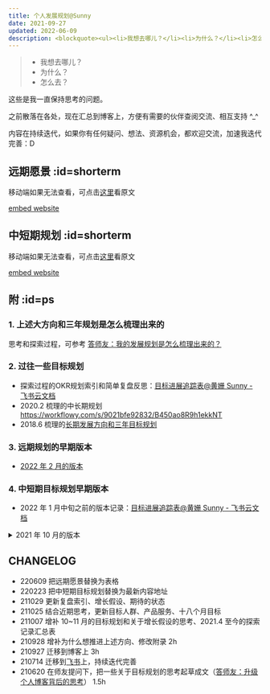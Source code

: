 ```yaml
---
title: 个人发展规划@Sunny
date: 2021-09-27
updated: 2022-06-09
description: <blockquote><ul><li>我想去哪儿？</li><li>为什么？</li><li>怎么去？</li></ul></blockquote><p>这些是我一直保持思考的问题。</p><p>之前散落在各处，现在汇总到博客上，方便有需要的伙伴查阅交流、相互支持 ^_^</p><p>内容在持续迭代，如果你有任何疑问、想法、资源机会，都欢迎交流，加速我迭代完善：D</p>
---
```


> - 我想去哪儿？
> - 为什么？
> - 怎么去？

这些是我一直保持思考的问题。

之前散落在各处，现在汇总到博客上，方便有需要的伙伴查阅交流、相互支持 ^_^

内容在持续迭代，如果你有任何疑问、想法、资源机会，都欢迎交流，加速我迭代完善：D




## 远期愿景 :id=shorterm

移动端如果无法查看，可点击[这里](https://sunnylife.feishu.cn/wiki/wikcnEy7dsfx0hrcc7RJ123xceg?sheet=DQo4ZU&table=tbl2THIH6AFldkj2&view=vew4G2IwAi&view_id=9RNfxUZVoI)看原文

[embed website](https://sunnylife.feishu.cn/wiki/wikcnEy7dsfx0hrcc7RJ123xceg?sheet=DQo4ZU&table=tbl2THIH6AFldkj2&view=vew4G2IwAi&view_id=9RNfxUZVoI ':include :type=iframe width=100% height=700px')


## 中短期规划  :id=shorterm

移动端如果无法查看，可点击[这里](https://sunnylife.feishu.cn/wiki/wikcnEy7dsfx0hrcc7RJ123xceg?sheet=y4zfOl)看原文

[embed website](https://sunnylife.feishu.cn/wiki/wikcnEy7dsfx0hrcc7RJ123xceg?sheet=y4zfOl ':include :type=iframe width=100% height=700px')


## 附 :id=ps

### 1. 上述大方向和三年规划是怎么梳理出来的


思考和探索过程，可参考 [答师友：我的发展规划是怎么梳理出来的？](/cmty/tips_MBOlifeplan)


### 2. 过往一些目标规划

- 探索过程的OKR规划索引和简单复盘反思：[目标进展追踪表@黄姗 Sunny - 飞书云文档](https://sunnylife.feishu.cn/wiki/wikcnEy7dsfx0hrcc7RJ123xceg?sheet=FFqkNm)
- 2020.2 梳理的中长期规划 https://workflowy.com/s/9021bfe92832/B450ao8R9h1ekkNT
- 2018.6 梳理的[长期发展方向和三年目标规划](/about/InfoVocationREQ)

### 3. 远期规划的早期版本

- [2022 年 2 月的版本](https://github.com/sunnyhuang42/sunnyhuang.net/commit/0d62c72e49ce3e12ce0c646edd9caf667f5cc522#diff-dc3c317d5e814e49bc7da485fe882e69d125d557cab0b805d33b5355a4e8fb99L34)

### 4. 中短期目标规划早期版本

- 2022 年 1 月中旬之前的版本记录：[目标进展追踪表@黄姗 Sunny - 飞书云文档](https://sunnylife.feishu.cn/wiki/wikcnEy7dsfx0hrcc7RJ123xceg?sheet=uM8RmJ)


<details>
<summary> 2021 年 10 月的版本  </summary>


### 想推进的大方向  :id=longterm
探索如何高投入产出比地迈向幸福最高境界——人生丰盈蓬勃（flourishing），过上[我的理想生活——「健康蓬勃 温暖从容」](/about/idealife)，并助力更多有需要的伙伴，也更快更稳地迈向他们心中的 flourishing life 。

### 具体来说
#### 目标人群  :id=targetuser
- 希望有更清晰的人生目标、发展规划
- 或希望更高效地达成目标，尤其定了好些目标但常没实现
- 希望增强社会支持系统、人生更加丰盈蓬勃



#### 提供的产品服务   :id=solution

- 同行者社区（Community of Practice）+ 由此衍生的、面对不同需求深度的产品服务，比如 行动工具包 / 训练营 /  陪伴计划 / 一对一长程教练 / 单例咨询服务
- 助力彼此拥有 梳理目标规划、高频深刻复盘 的稳定节律，和更强健的社会支持
- 以便更高效地诊断识别遇到的关键问题、聚焦要事、输出价值，更快更稳地实现目标、奔向蓬勃人生。

#### 期待实现的状态  :id=vision

- **用户面对的人生挑战越复杂，越希望来到这个社区**，助自己保持稳定的节律，来思考 投入产出比最高 的发力点（OKR）、检视进展、加速觉察及解除障碍和风险，更快调整行动，促进自己持续聚焦要事、输出价值，更快更稳地迈向心中的蓬勃人生
- 这变成类似 TEDx 的开放品牌，**用户可以借助工具包**
    - 去**发起自己的小组**，和亲友定期轻松又认真地检视交流彼此目标进展、风险和反思，讨论如何更好地支持彼此实现目标
    - 并在这个过程**贡献更多**诊断识别根本问题、定目标、做规划和复盘的**优质案例**，方便其他有需要的伙伴参考，一起共建社区
- 这个系统是**可持续运转、跨越时间周期长期持续下去**的。即使我离开，这些技术和温暖，也能持续传承。

- 规模上：
    - 目前期待未来能至少助上亿用户，拥有 梳理目标规划、高频复盘反思 的稳定节律，和获得更强健的社会支持
    - 深度服务的用户能在几十万的级别
        - 为什么是这个量级？
            - 是参考知识服务的头部公司「得到」。他们2020年第一季度，MAU 350+w ，DAU 60+w 。
            - 这些算是中国比较上进的用户了，可以看出大致量级。根据二八法则，他们中估计至少有 20% 希望更好地实现目标、拥有更幸福的人生，并开始行动了吧。
            - 如果能服务好他们，感觉已经很不错？



### 为什么想推进上述方向？ :id=why

简单来说，这是我热情所在，且找到了大势所趋、未被满足且是我优势所及的用户需求，契合做战略选择“想做 可做 能做”的交集：

![goal_strategy6.png?v=1&watermark/4/text/6Zeq6Zeq5Lq655Sf/fontsize/800/fill/Z3JheQ==/dissolve/10/rotate/-30/uw/300/uh/300/resize/1](http://ishanshan.zoomquiet.top/share/hbstrategy6.png?v=1&watermark/4/text/6Zeq6Zeq5Lq655Sf/fontsize/800/fill/Z3JheQ==/dissolve/10/rotate/-30/uw/300/uh/300/resize/1 ':size=400')



展开来说：



人有很多需求，追求幸福生活是最终极的需求。尤其在物质日益富足的环境下，越来越多个体开始关注实现自我价值、为社会创造价值，让人生更丰盈蓬勃（flourishing）。

而助力更多个体更易持久幸福，恰是我热情所在，是一直希望推动的方向。且这是个分散市场，谁都不可能占据很大的市场份额，但做得好也能很优秀。

<br>

但具体怎么做呢？

要进入幸福的最高境界——蓬勃人生(flourishing life)，需要做和可以做的事情太多了，**做产品最好找一个小切入点**。比如有些团队的优势是心理学，所以从心理学的角度切入，助用户学会更高效地休息、暂停。

过去几个月（2021-08-23）陪伴 30+ 伙伴前行的过程，我发现在通往蓬勃人生路上，有很多共性现象，在不同伙伴身上重复出现。最常见的是：

> - 发现进展不如预期时，很多人第一反应是去找提升执行力，或找时间管理、精力管理或对抗拖延、分心的方法，或强逼着自己加班加点达成所定目标。结果常是困扰很久也没有实质改善…
> - 很少有人去反思，是不是一开始目标就没定好。

但其实**选择比努力更重要**。这个过程很类似企业，如果一开始战略方向选错，那做再多努力也易徒劳。

且幸福的一个重要因素是找到生活目标乃至人生使命。通过全身心地投入充满挑战的目标，以达到个人成长并体会到意义感，我们才易感到持久幸福。

<br>

而过去几年我恰在目标管理、战略管理上有些积累，这几年的进步和乐趣也主要得益于这些训练。

如果能把这些曾经帮助过我的工具方法、经验教训带给更多人，助面对类似场景和困难的伙伴，可以少走弯路，或体会到那些鲜为人知的美妙乐趣，那真是再好不过。

这令我对解决这个问题萌生出一种使命感，是很有钱后也会继续推进的。

现在我正好可以低试错成本地探索尝试一段时间，同时也在这个过程更快速且全方位地提升做业务、创造商业价值的能力，为什么不现在就做，而是等到自己很有钱呢？


<br>

综上，结合理性的思考和感性的触动，目前很想推动这个事情：**助力有需要的伙伴，更好地诊断识别关键问题、聚焦要事、输出价值，更快更稳地实现目标、奔向蓬勃人生**。

### 中短期目标规划


#### 三年 :id=3y

1. 希望能在 3 年左右，建立起个人品牌。也就是如果想更快更稳地迈向心中的蓬勃人生（flourishing life） ，用户一般会推荐我，来参考我推荐的工具方法；并形成了良性运转的社区。
2. 同时实现把自己一份时间卖出多次，达到每月非投资理财带来的睡后收入，至少稳定收支平衡（目前支出是 7k/月 左右，未来可能根据当时的状态上涨）。

<br>


PS. 为什么有上述期待？

1. 一个品牌的发展状态，可通过品牌在用户心智中的位置来体现。最佳状态是一提到某个品类，用户就想起某个品牌；甚至用品牌代替品类，典型如 google 一下 —— 搜索一下。
2. 这次探索，我期待能
   1. 把一份时间卖出多次，升级个人商业模式；
   2. 是在为用户创造价值，且创造的是跨越时间周期的价值；
   3. 创造的商业价值至少可覆盖所需成本，盈亏平衡——这不仅意味着 I build something people want ，还意味着我为用户提供的解决方案能健康运转，打造了一个解决用户问题的可持续运作的系统。

    那上述 1~3 点如何表征呢？

    只是以被动收入来评估肯定不行，因为投资理财收益其实并不代表我能把自己一份时间卖出多次了，也不一定代表我在为用户创造价值。需要加上限定条件。所以就改成了“非投资理财”的睡后收入，希望每月非投资理财带来的睡后收入，至少稳定收支平衡。


#### 十八个月 :id=18m

（具体目标待渐进明细）

1. 进一步验证价值假设，关于蓬勃人生、目标管理的 CoP 初具规模，形成社区文化，且具备进一步增长的条件

    PS. 一些可能的增长方式：   
    - a.（主）由那些希望自己越来越易事半功倍，或很希望自己能省力地助他人达成目标，且愿意一起共建社区的伙伴作为小组发起人
      - 或许可以直接和一些社区合作，尤其是聚集教育行业从业者的个人成长型社区，他们不仅有付费能力和意愿，还可能影响他们的学员——更知道如何教练引导学员&牵线学员来报名参加
      - 毕业考学群体也可能是一个切入点
    - b.（次）由那些希望打造面向上进青年的产品服务的伙伴，作为小组发起人，聚集目标用户，快速获取反馈、验证假设



2. 财务上（投资理财收益除外）
    * 日常至少收支平衡
    * 已有可稳定获得睡后收入的产品服务







#### 半年目标规划 :id=6m

##### 2021 年 8 月- 2022 年 1 月

这半年的目标规划，详见[输出实验室 需要哪些支持？](/f_output/helpwanted?id=background)中背景介绍的部分

##### 2021.10~11  

目标规划见 ：
https://workflowy.com/s/m1011/9dmA0FNYr89MOSrr


</details>


## CHANGELOG


- 220609 把远期愿景替换为表格
- 220223 把中短期目标规划替换为最新内容地址
- 211029 更新复盘索引、增长假设、期待的状态
- 211025 结合近期思考，更新目标人群、产品服务、十八个月目标
- 211007 增补 10~11 月的目标规划和关于增长假设的思考、2021.4 至今的探索记录汇总表
- 210928 增补为什么想推进上述方向、修改附录 2h
- 210927 迁移到博客上 3h
- 210714 迁移到[飞书](https://mzm628l8fj.feishu.cn/docs/doccnljPAh9xJll6wM7hLBjkhof#O2KCDT)上，持续迭代完善
- 210620 在师友提问下，把一些关于目标规划的思考起草成文（[答师友：升级个人博客背后的思考](/mur/logOD_TRIZblogupd)） 1.5h
